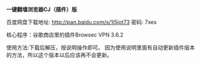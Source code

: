 **一键翻墙浏览器CJ（插件）版**

百度网盘下载地址: http://pan.baidu.com/s/1i5jot73 密码: 7xes

核心程序：谷歌商店里的插件Browsec VPN 3.6.2

使用方法:下载后解压，按说明操作即可。
因为使用说明里面有自动更新插件版本的方法，所以这个版本以后应该再不会更新。